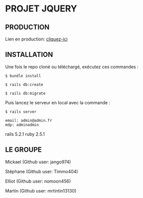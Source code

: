 # PROJET JQUERY

## PRODUCTION

Lien en production: [cliquez-ici]()

## INSTALLATION

Une fois le repo cloné ou téléchargé, exécutez ces commandes :

```
$ bundle install
```
```
$ rails db:create
```
```
$ rails db:migrate
```
Puis lancez le serveur en local avec la commande :
```
$ rails server
```
```
email: admin@admin.fr
mdp: adminadmin
```
rails 5.2.1
ruby 2.5.1

## LE GROUPE

Mickael (Github user: jango974)

Stéphane (Github user: Timmo404)

Elliot (Github user: nomoon456)

Martin (Github user: mrtintin13130)
